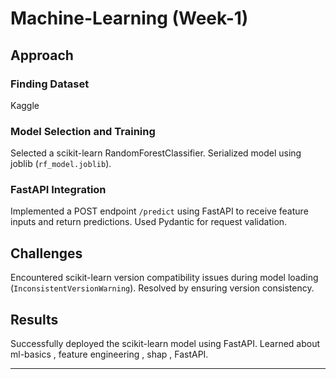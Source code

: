 # Machine-Learning (Week-1)

## Approach

### Finding Dataset
Kaggle

### Model Selection and Training
Selected a scikit-learn RandomForestClassifier.
Serialized model using joblib (`rf_model.joblib`).

### FastAPI Integration
Implemented a POST endpoint `/predict` using FastAPI to receive feature inputs and return predictions. Used Pydantic for request validation.

## Challenges
Encountered scikit-learn version compatibility issues during model loading (`InconsistentVersionWarning`). Resolved by ensuring version consistency.

## Results
Successfully deployed the scikit-learn model using FastAPI.
Learned about ml-basics , feature engineering , shap , FastAPI.

---

